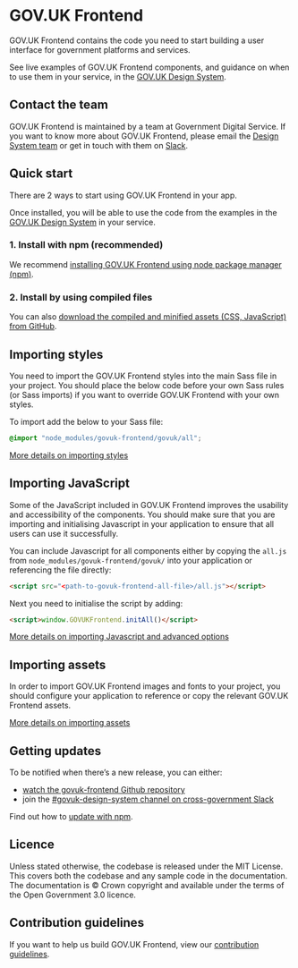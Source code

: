 # GOV.UK Frontend

GOV.UK Frontend contains the code you need to start building a user interface
for government platforms and services.

See live examples of GOV.UK Frontend components, and guidance on when to use
them in your service, in the [GOV.UK Design System](https://www.gov.uk/design-system).

## Contact the team

GOV.UK Frontend is maintained by a team at Government Digital Service. If you want to know more about GOV.UK Frontend, please email the [Design System
team](mailto:govuk-design-system-support@digital.cabinet-office.gov.uk) or get in touch with them on [Slack](https://ukgovernmentdigital.slack.com/messages/govuk-design-system).

## Quick start

There are 2 ways to start using GOV.UK Frontend in your app.

Once installed, you will be able to use the code from the examples in the
[GOV.UK Design System](https://www.gov.uk/design-system) in your service.

### 1. Install with npm (recommended)

We recommend [installing GOV.UK Frontend using node package manager
(npm)](https://frontend.design-system.service.gov.uk/installing-with-npm/).

### 2. Install by using compiled files

You can also [download the compiled and minified assets (CSS, JavaScript) from
GitHub](https://frontend.design-system.service.gov.uk/installing-from-dist/).

## Importing styles

You need to import the GOV.UK Frontend styles into the main Sass file in your
project. You should place the below code before your own Sass rules (or Sass
imports) if you want to override GOV.UK Frontend with your own styles.

To import add the below to your Sass file:

```scss
@import "node_modules/govuk-frontend/govuk/all";
```

[More details on importing styles](https://frontend.design-system.service.gov.uk/importing-css-assets-and-javascript/#css)

## Importing JavaScript

Some of the JavaScript included in GOV.UK Frontend improves the usability and
accessibility of the components. You should make sure that you are importing and
initialising Javascript in your application to ensure that all users can use it successfully.

You can include Javascript for all components either by copying the `all.js` from `node_modules/govuk-frontend/govuk/` into your application or referencing the file directly:

```html
<script src="<path-to-govuk-frontend-all-file>/all.js"></script>
```

Next you need to initialise the script by adding:

```html
<script>window.GOVUKFrontend.initAll()</script>
```

[More details on importing Javascript and advanced options](https://frontend.design-system.service.gov.uk/importing-css-assets-and-javascript/#javascript)

## Importing assets

In order to import GOV.UK Frontend images and fonts to your project, you should configure your application to reference or copy the relevant GOV.UK Frontend assets.

[More details on importing assets](https://frontend.design-system.service.gov.uk/importing-css-assets-and-javascript/#font-and-image-assets)

## Getting updates

To be notified when there’s a new release, you can either:

- [watch the govuk-frontend Github repository](https://help.github.com/en/articles/watching-and-unwatching-repositories)
- join the [#govuk-design-system channel on cross-government Slack](https://ukgovernmentdigital.slack.com/app_redirect?channel=govuk-design-system)

Find out how to [update with npm](https://frontend.design-system.service.gov.uk/updating-with-npm/).

## Licence

Unless stated otherwise, the codebase is released under the MIT License. This
covers both the codebase and any sample code in the documentation. The
documentation is &copy; Crown copyright and available under the terms of the
Open Government 3.0 licence.

## Contribution guidelines

If you want to help us build GOV.UK Frontend, view our [contribution guidelines](/CONTRIBUTING.md).
